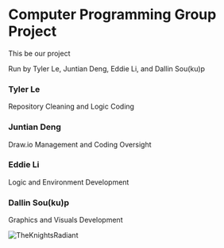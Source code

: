 # Computer Programming Group Project

This be our project

Run by Tyler Le, Juntian Deng, Eddie Li, and Dallin Sou(ku)p
### Tyler Le
Repository Cleaning and Logic Coding
### Juntian Deng
Draw.io Management and Coding Oversight
### Eddie Li
Logic and Environment Development
### Dallin Sou(ku)p
Graphics and Visuals Development

![TheKnightsRadiant](https://github.com/TylerLeCmd/TheGangProject/blob/main/images/tyty+soup.jpg?raw=true)
